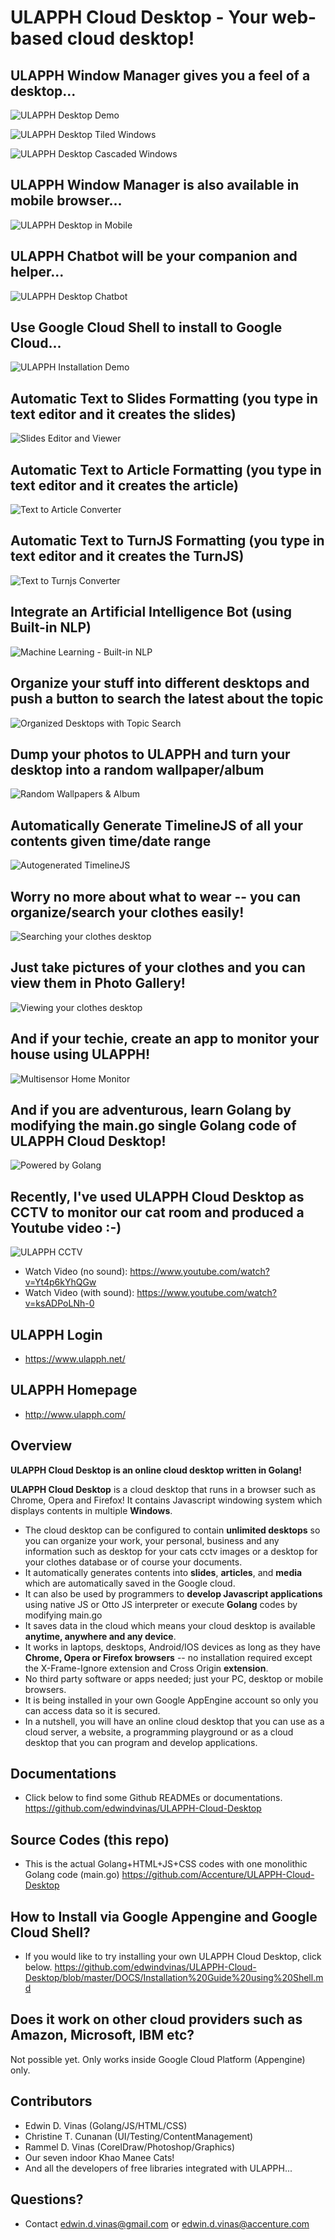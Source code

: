 ULAPPH Cloud Desktop - Your web-based cloud desktop!
====================
ULAPPH Window Manager gives you a feel of a desktop...
----------------
![ULAPPH Desktop Demo](https://lh3.googleusercontent.com/AJBWaOVmclUEqZA9TJIAvR1X6j0VuUrmpzj6RwqWcSS5WbnyDfv1fxyybpQ1yqaaA6iimhZgLNNp5aiWjjyD_y5MbF1Zjw=s1200 "ULAPPH Desktop Demo")

![ULAPPH Desktop Tiled Windows](https://lh3.googleusercontent.com/XONDjhbN01UHf2HTeibUPO4VQ3O97hcUlIquF_fsHV928zIDUU7o6Q0OjZmzcBdRtWyXP2Cm2RDHn7X9nlKYUTz9N3wt=s1200 "ULAPPH Desktop Tiled Windows")

![ULAPPH Desktop Cascaded Windows](https://lh3.googleusercontent.com/wEgjO1o64r2IzcZsjkDGgA54NmAvrD7RtUDaa1YJ-PKiCey2mDwKkMGRisQyHcnfCFo3GeoMe5-0yym2XEPuoqQ0vz2sePc=s1200 "ULAPPH Desktop Cascaded Windows")

ULAPPH Window Manager is also available in mobile browser...
----------------
![ULAPPH Desktop in Mobile](https://lh3.googleusercontent.com/o_OgaBQyt3wYq278h_YiAYhmX4dZ2Te45dO-e3BSjiSkhQ3e-UsXHohLQhUqNGW_qoWxpPfwHD6_-hHkGR_bRbFC2OPNkQ=s800 "ULAPPH Desktop in Mobile")

ULAPPH Chatbot will be your companion and helper...
----------------
![ULAPPH Desktop Chatbot](https://lh3.googleusercontent.com/AszUeUV_2LLALNOsHU2XJ94GHUjQWS-640sLpDPga85K-DbAIm63BS5R67c_XAdQOhgw8r0qTBqouRxWo8rer43-EwbHux0=s800 "ULAPPH Chatbot")

Use Google Cloud Shell to install to Google Cloud...
----------------

![ULAPPH Installation Demo](https://lh3.googleusercontent.com/G_obRdz4_ySYr2qyoLhPpmtF9Qcv-bpLFjV44yIBdKCuVNr_TYiVu5oGtHzBqp1lOtPeb9a6Y9Q4mXOeE8DSQOVRcjYZVeA=s1200 "ULAPPH Installation Demo")

Automatic Text to Slides Formatting (you type in text editor and it creates the slides)
----------------
![Slides Editor and Viewer](https://lh3.googleusercontent.com/ttdHI6awI2U7ZBJD00ev7s0fQC-XNW95ucv9HnpaLRFVFHH0UqAFKxdc-_0dyb_5X0fV_NhTUmkZfdvGCVXYFy4Jbfzw=s1200 "Slides Editor and Viewer")

Automatic Text to Article Formatting (you type in text editor and it creates the article)
----------------
![Text to Article Converter](https://lh3.googleusercontent.com/BgYQ5T2PcEwBAxV3YC1WtQqNRno1r0M674LHwZXahSCN_c1LiHWLinT_H9HFLNa2cExETfhKRSEsb13kmumcAJFgjKJRew=s1200 "Text to Article Converter")

Automatic Text to TurnJS Formatting (you type in text editor and it creates the TurnJS)
----------------
![Text to Turnjs Converter](https://lh3.googleusercontent.com/RL8DJrDID1YpUyARSvqlbKCzyOGpoW-clTGtsP59ds7eq8-LcxpPGp7ArwepL0wXGgdaSRxJARaebQox09hEfJFypBJVIw=s1200 "Text to Turnjs Converter")

Integrate an Artificial Intelligence Bot (using Built-in NLP)
----------------
![Machine Learning - Built-in NLP](https://lh3.googleusercontent.com/xmbLb2Kc0wz1RdE6VI6IiEW4-2Sw2XlSrvcEunk7GJy89j63RkxjSbvSDdmjotjihMM1u6t2PeTdGpk7QXUqA8DhvdD6EQ=s1200 "Machine Learning - Built-in NLP")

Organize your stuff into different desktops and push a button to search the latest about the topic
----------------
![Organized Desktops with Topic Search](https://lh3.googleusercontent.com/aIueODdeMk1ex1o9o6-TFHq0KwHehCez_SoEJiofLw-NlFvxJ0rnxk7Zg6OZ0gZLkZ8R5byElbDFERDdTLgBhzscQOknNQ=s1200 "Organized Desktops with Topic Search")

Dump your photos to ULAPPH and turn your desktop into a random wallpaper/album
----------------
![Random Wallpapers & Album](https://lh3.googleusercontent.com/lBNaDiE150aebsUrUKN8fWSqDSKbw208IyaeyrZ9TZ_4z4v4qX06282G8QhcRtGb1Ckx4x4gAdwm4whi8bhz4CoHPnBS=s1200 "Random Wallpapers & Album")

Automatically Generate TimelineJS of all your contents given time/date range 
----------------
![Autogenerated TimelineJS](https://lh3.googleusercontent.com/b_r32Wo1I8lzR5Hr_mz9P8DeJ0PrY1DkTF9p7Y_NFPWV36vbND1L_ZghncaZoNxJShqrfTIOOa3idPDhujMIFoHuFL60kA=s1000 "Autogenerated TimelineJS")

Worry no more about what to wear -- you can organize/search your clothes easily!
----------------
![Searching your clothes desktop](https://lh3.googleusercontent.com/pjTpqldf73lLCjvRbwfcKKj7cf7okVzdfZtdMTVz6i_zCw7uY_w3El5GU28wI_aH9VB33ANtbFe79aOtWOfyr4FBByBp9tg=s1000  "Searching your clothes desktop")

Just take pictures of your clothes and you can view them in Photo Gallery!
----------------
![Viewing your clothes desktop](https://lh3.googleusercontent.com/4TKv2A1cixdmwy1i_YSaIAMTWfUz9n1evoUYNuUeDInaX2-hondo79Bnq5ju4K_VgT1ODABVWfD4KkAVh_DjA0qN7ytxHA=s1000 "Viewing your clothes desktop")

And if your techie, create an app to monitor your house using ULAPPH!
----------------
![Multisensor Home Monitor](https://lh3.googleusercontent.com/rLdIwZYuOrbVPPSFBxx7HIwF2DtS3t0jV4bng-aDUFoct_W6Rt3f5yvC7dGuevWVn8zrOkrXF1MWHbyC0_Cy8o6hJAkLfQ=s1200 "Multisensor Home Monitor")

And if you are adventurous, learn Golang by modifying the main.go single Golang code of ULAPPH Cloud Desktop!
----------------
![Powered by Golang](https://lh3.googleusercontent.com/0wQw4w0aQg9qHame4KLFB1NVAEeyFuRyfrFZhe60yebEmuTr5ZzLJJ7I7efQdSCNIWYJ2SNsNAZe2ygFJD4eNJRsjSD___o "Powered by Golang")

Recently, I've used ULAPPH Cloud Desktop as CCTV to monitor our cat room and produced a Youtube video :-)
----------------
![ULAPPH CCTV](https://lh3.googleusercontent.com/3OqDuejYu7OCaEzcDX2OrCpzSWc4IasyKpTDy15NQQVqurtLPvv_HAquMxixwv2Dq5EIN7LCzc6Z5LeKkPidOPshYzPg=s1000 "ULAPPH CCTV")
- Watch Video (no sound): https://www.youtube.com/watch?v=Yt4p6kYhQGw
- Watch Video (with sound): https://www.youtube.com/watch?v=ksADPoLNh-0

ULAPPH Login
----------------
* https://www.ulapph.net/

ULAPPH Homepage
----------------
* http://www.ulapph.com/

Overview
--------------
**ULAPPH Cloud Desktop is an online cloud desktop written in Golang!**

**ULAPPH Cloud Desktop** is a cloud desktop that runs in a browser such as Chrome, Opera and Firefox! It contains Javascript windowing system which displays contents in multiple **Windows**.  
- The cloud desktop can be configured to contain **unlimited desktops** so you can organize your work, your personal, business and any information such as desktop for your cats cctv images or a desktop for your clothes database or of course your documents.
- It automatically generates contents into **slides**, **articles**, and **media** which are automatically saved in the Google cloud.
- It can also be used by programmers to **develop Javascript applications** using native JS or Otto JS interpreter or execute **Golang** codes by modifying main.go
- It saves data in the cloud which means your cloud desktop is available **anytime, anywhere and any device**. 
- It works in laptops, desktops, Android/IOS devices as long as they have **Chrome, Opera or Firefox browsers** -- no installation required except the X-Frame-Ignore extension and Cross Origin **extension**.
- No third party software or apps needed; just your PC, desktop or mobile browsers. 
- It is being installed in your own Google AppEngine account so only you can access data so it is secured. 
- In a nutshell, you will have an online cloud desktop that you can use as a cloud server, a website, a programming playground or as a cloud desktop that you can program and develop applications.

Documentations
----------------
- Click below to find some Github READMEs or documentations.
https://github.com/edwindvinas/ULAPPH-Cloud-Desktop

Source Codes (this repo)
----------------
- This is the actual Golang+HTML+JS+CSS codes with one monolithic Golang code (main.go)
https://github.com/Accenture/ULAPPH-Cloud-Desktop

How to Install via Google Appengine and Google Cloud Shell?
------------------
- If you would like to try installing your own ULAPPH Cloud Desktop, click below.
https://github.com/edwindvinas/ULAPPH-Cloud-Desktop/blob/master/DOCS/Installation%20Guide%20using%20Shell.md

Does it work on other cloud providers such as Amazon, Microsoft, IBM etc?
---------
Not possible yet. Only works inside Google Cloud Platform (Appengine) only.

Contributors
----------------
- Edwin D. Vinas (Golang/JS/HTML/CSS)
- Christine T. Cunanan (UI/Testing/ContentManagement)
- Rammel D. Vinas (CorelDraw/Photoshop/Graphics)
- Our seven indoor Khao Manee Cats!
- And all the developers of free libraries integrated with ULAPPH...

Questions?
------------------------------
- Contact edwin.d.vinas@gmail.com or edwin.d.vinas@accenture.com

